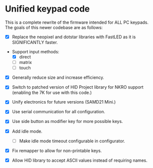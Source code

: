 # Unified keypad code

This is a complete rewrite of the firmware intended
for ALL PC keypads. The goals of this newer codebase are as follows:

- [x] Replace the neopixel and dotstar libraries with
FastLED as it is SIGNIFICANTLY faster.
- Support input methods:
    - [x] direct
    - [ ] matrix
    - [ ] touch
- [x] Generally reduce size and increase efficiency.
- [x] Switch to patched version of HID Project library for NKRO support (enabling the 7K for use with this code.)
- [x] Unify electronics for future versions (SAMD21 Mini.)
- [x] Use serial communication for all configuration.
- [x] Use side button as modifier key for more possible keys.
- [x] Add idle mode.
    - [ ] Make idle mode timeout configurable in configurator.
- [x] Fix remapper to allow for non-printable keys.
- [x] Allow HID library to accept ASCII values instead of requiring names.

